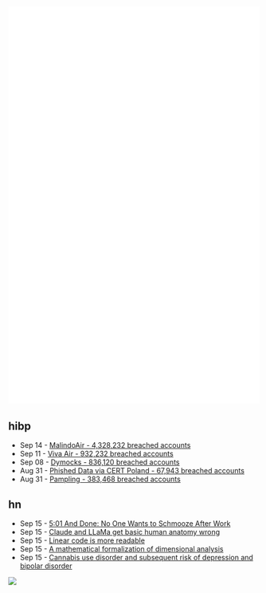 ![Metrics](https://raw.githubusercontent.com/phixion/phixion/master/metrics.svg)

## hibp

<!--
for https://github.com/phixion/phixion/blob/main/.github/workflows/feeds.yml
-->
<!--START_SECTION:haveibeenpwnd-->
- Sep 14 - [MalindoAir - 4,328,232 breached accounts](https://haveibeenpwned.com/PwnedWebsites#MalindoAir)
- Sep 11 - [Viva Air - 932,232 breached accounts](https://haveibeenpwned.com/PwnedWebsites#VivaAir)
- Sep 08 - [Dymocks - 836,120 breached accounts](https://haveibeenpwned.com/PwnedWebsites#Dymocks)
- Aug 31 - [Phished Data via CERT Poland - 67,943 breached accounts](https://haveibeenpwned.com/PwnedWebsites#CERTPolandPhish)
- Aug 31 - [Pampling - 383,468 breached accounts](https://haveibeenpwned.com/PwnedWebsites#Pampling)
<!--END_SECTION:haveibeenpwnd-->

## hn

<!--
for https://github.com/phixion/phixion/blob/main/.github/workflows/feeds.yml
-->
<!--START_SECTION:hn-->
- Sep 15 - [5:01 And Done: No One Wants to Schmooze After Work](https://www.wsj.com/lifestyle/careers/work-happy-hours-office-culture-4c901cfb)
- Sep 15 - [Claude and LLaMa get basic human anatomy wrong](https://hermitian.substack.com/p/claude-and-llama-get-basic-human)
- Sep 15 - [Linear code is more readable](https://blog.separateconcerns.com/2023-09-11-linear-code.html)
- Sep 15 - [A mathematical formalization of dimensional analysis](https://terrytao.wordpress.com/2012/12/29/a-mathematical-formalisation-of-dimensional-analysis/)
- Sep 15 - [Cannabis use disorder and subsequent risk of depression and bipolar disorder](https://jamanetwork.com/journals/jamapsychiatry/article-abstract/2804862)
<!--END_SECTION:hn-->

<!--
for https://yhype.me
-->
![](https://hit.yhype.me/github/profile?user_id=13013670)
